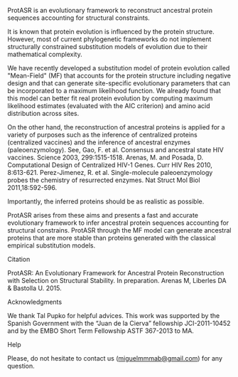 ProtASR is an evolutionary framework to reconstruct ancestral protein sequences accounting for structural constraints.

It is known that protein evolution is influenced by the protein structure. However, most of current phylogenetic frameworks do not implement structurally constrained substitution models of evolution due to their mathematical complexity.

We have recently developed a substitution model of protein evolution called "Mean-Field" (MF) that accounts for the protein structure including negative design and that can generate site-specific evolutionary parameters that can be incorporated to a maximum likelihood function. We already found that this model can better fit real protein evolution by computing maximum likelihood estimates (evaluated with the AIC criterion) and amino acid distribution across sites.

On the other hand, the reconstruction of ancestral proteins is applied for a variety of purposes such as the inference of centralized proteins (centralized vaccines) and the inference of ancestral enzymes (paleoenzymology). See, Gao, F. et al. Consensus and ancestral state HIV vaccines. Science 2003, 299:1515-1518. Arenas, M. and Posada, D. Computational Design of Centralized HIV-1 Genes. Curr HIV Res 2010, 8:613-621. Perez-Jimenez, R. et al. Single-molecule paleoenzymology probes the chemistry of resurrected enzymes. Nat Struct Mol Biol 2011,18:592-596.

Importantly, the inferred proteins should be as realistic as possible.

ProtASR arises from these aims and presents a fast and accurate evolutionary framework to infer ancestral protein sequences accounting for structural constrains. ProtASR through the MF model can generate ancestral proteins that are more stable than proteins generated with the classical empirical substitution models. 



Citation

ProtASR: An Evolutionary Framework for Ancestral Protein Reconstruction with Selection on Structural Stability. In preparation. Arenas M, Liberles DA & Bastolla U. 2015.


Acknowledgments

We thank Tal Pupko for helpful advices. This work was supported by the Spanish Government with the “Juan de la Cierva” fellowship JCI-2011-10452 and by the EMBO Short Term Fellowship ASTF 367-2013 to MA.


Help

Please, do not hesitate to contact us (miguelmmmab@gmail.com) for any question.
